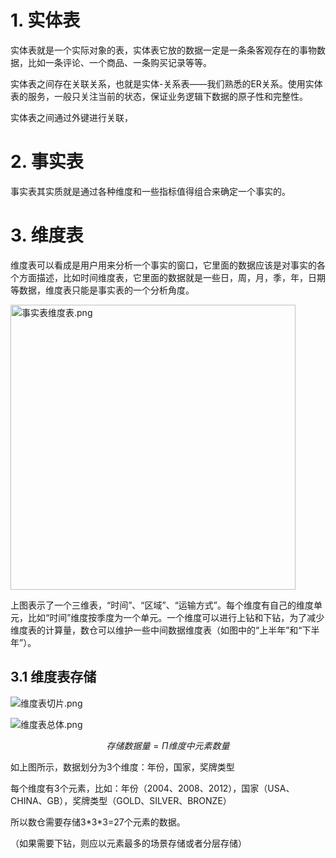 # 1. 实体表

实体表就是一个实际对象的表，实体表它放的数据一定是一条条客观存在的事物数据，比如一条评论、一个商品、一条购买记录等等。

实体表之间存在关联关系，也就是实体-关系表——我们熟悉的ER关系。使用实体表的服务，一般只关注当前的状态，保证业务逻辑下数据的原子性和完整性。

实体表之间通过外键进行关联，



# 2. 事实表

事实表其实质就是通过各种维度和一些指标值得组合来确定一个事实的。



# 3. 维度表

维度表可以看成是用户用来分析一个事实的窗口，它里面的数据应该是对事实的各个方面描述，比如时间维度表，它里面的数据就是一些日，周，月，季，年，日期等数据，维度表只能是事实表的一个分析角度。

<img title="" src="file:///Users/panyongfeng/Documents/basic_framework/wiki/大数据系统/数据仓库/维度建模/pics/事实表维度表.png" alt="事实表维度表.png" width="456">

上图表示了一个三维表，“时间”、“区域”、“运输方式”。每个维度有自己的维度单元，比如“时间”维度按季度为一个单元。一个维度可以进行上钻和下钻，为了减少维度表的计算量，数仓可以维护一些中间数据维度表（如图中的“上半年”和“下半年”）。

## 3.1 维度表存储

![维度表切片.png](/Users/panyongfeng/Documents/basic_framework/wiki/大数据系统/数据仓库/维度建模/pics/维度表切片.png)

<img src="file:///Users/panyongfeng/Documents/basic_framework/wiki/大数据系统/数据仓库/维度建模/pics/维度表总体.png" title="" alt="维度表总体.png" data-align="center">

$$
存储数据量= \Pi 维度中元素数量
$$

如上图所示，数据划分为3个维度：年份，国家，奖牌类型

每个维度有3个元素，比如：年份（2004、2008、2012），国家（USA、CHINA、GB），奖牌类型（GOLD、SILVER、BRONZE）

所以数仓需要存储3\*3\*3=27个元素的数据。

（如果需要下钻，则应以元素最多的场景存储或者分层存储）














